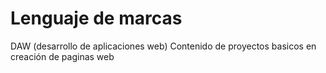 # **Lenguaje de marcas** 
DAW (desarrollo de aplicaciones web)
Contenido de proyectos basicos en creación de paginas web
